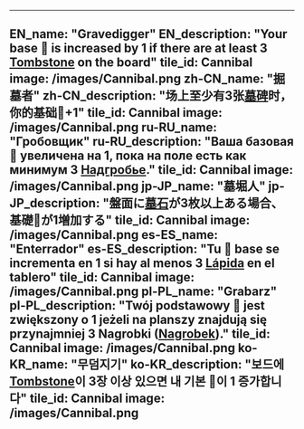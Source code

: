 ---

EN_name: "Gravedigger"
EN_description: "Your base 🔸 is increased by 1 if there are at least 3 <a href = '../en/items#Tombstone'>Tombstone</a> on the board"
tile_id: Cannibal
image: /images/Cannibal.png
zh-CN_name: "掘墓者"
zh-CN_description: "场上至少有3张<a href = '../zh_cn/items#Tombstone'>墓碑</a>时，你的基础🔸+1"
tile_id: Cannibal
image: /images/Cannibal.png
ru-RU_name: "Гробовщик"
ru-RU_description: "Ваша базовая 🔸 увеличена на 1, пока на поле есть как минимум 3 <a href = '../ru_ru/items#Tombstone'>Надгробье</a>."
tile_id: Cannibal
image: /images/Cannibal.png
jp-JP_name: "墓堀人"
jp-JP_description: "盤面に<a href = '../jp_jp/items#Tombstone'>墓石</a>が3枚以上ある場合、基礎🔸が1増加する"
tile_id: Cannibal
image: /images/Cannibal.png
es-ES_name: "Enterrador"
es-ES_description: "Tu 🔸 base se incrementa en 1 si hay al menos 3 <a href = '../es_es/items#Tombstone'>Lápida</a> en el tablero"
tile_id: Cannibal
image: /images/Cannibal.png
pl-PL_name: "Grabarz"
pl-PL_description: "Twój podstawowy 🔸 jest zwiększony o 1 jeżeli na planszy znajdują się przynajmniej 3 Nagrobki (<a href = '../pl_pl/items#Tombstone'>Nagrobek</a>)."
tile_id: Cannibal
image: /images/Cannibal.png
ko-KR_name: "무덤지기"
ko-KR_description: "보드에 <a href = '../ko_kr/items#Tombstone'>Tombstone</a>이 3장 이상 있으면 내 기본 🔸이 1 증가합니다"
tile_id: Cannibal
image: /images/Cannibal.png
---